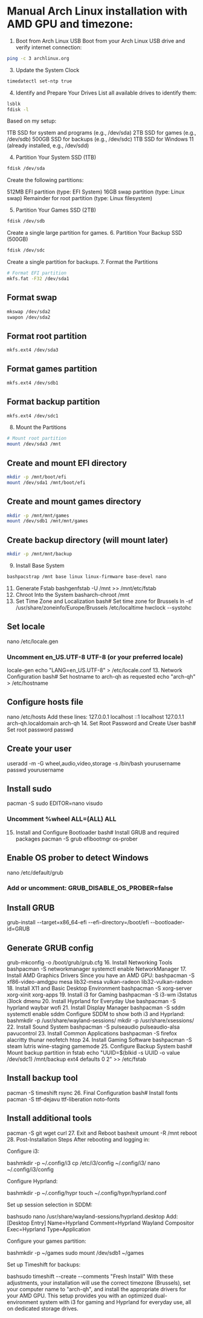 # Manual Arch Linux installation with AMD GPU and timezone:
1. Boot from Arch Linux USB
Boot from your Arch Linux USB drive and verify internet connection:
```bash
ping -c 3 archlinux.org
```
3. Update the System Clock
```bash
timedatectl set-ntp true
```
4. Identify and Prepare Your Drives
List all available drives to identify them:
```bash
lsblk
fdisk -l
```
Based on my setup:

1TB SSD for system and programs (e.g., /dev/sda)
2TB SSD for games (e.g., /dev/sdb)
500GB SSD for backups (e.g., /dev/sdc)
1TB SSD for Windows 11 (already installed, e.g., /dev/sdd)

4. Partition Your System SSD (1TB)
```bash
fdisk /dev/sda
```
Create the following partitions:

512MB EFI partition (type: EFI System)
16GB swap partition (type: Linux swap)
Remainder for root partition (type: Linux filesystem)

5. Partition Your Games SSD (2TB)
```bash
fdisk /dev/sdb
```
Create a single large partition for games.
6. Partition Your Backup SSD (500GB)
```bash
fdisk /dev/sdc
```
Create a single partition for backups.
7. Format the Partitions
```bash
# Format EFI partition
mkfs.fat -F32 /dev/sda1
```

## Format swap
```bash
mkswap /dev/sda2
swapon /dev/sda2
```

## Format root partition
```bash
mkfs.ext4 /dev/sda3
```

## Format games partition
```bash
mkfs.ext4 /dev/sdb1
```

## Format backup partition
```bash
mkfs.ext4 /dev/sdc1
```
8. Mount the Partitions
```bash
# Mount root partition
mount /dev/sda3 /mnt
```

## Create and mount EFI directory
```bash
mkdir -p /mnt/boot/efi
mount /dev/sda1 /mnt/boot/efi
```

## Create and mount games directory
```bash
mkdir -p /mnt/mnt/games
mount /dev/sdb1 /mnt/mnt/games
```

## Create backup directory (will mount later)
```bash
mkdir -p /mnt/mnt/backup
```
9. Install Base System
```bash
bashpacstrap /mnt base linux linux-firmware base-devel nano
```
11. Generate Fstab
bashgenfstab -U /mnt >> /mnt/etc/fstab
12. Chroot Into the System
basharch-chroot /mnt
13. Set Time Zone and Localization
bash# Set time zone for Brussels
ln -sf /usr/share/zoneinfo/Europe/Brussels /etc/localtime
hwclock --systohc

## Set locale
nano /etc/locale.gen
### Uncomment en_US.UTF-8 UTF-8 (or your preferred locale)
locale-gen
echo "LANG=en_US.UTF-8" > /etc/locale.conf
13. Network Configuration
bash# Set hostname to arch-qh as requested
echo "arch-qh" > /etc/hostname

## Configure hosts file
nano /etc/hosts
Add these lines:
127.0.0.1   localhost
::1         localhost
127.0.1.1   arch-qh.localdomain   arch-qh
14. Set Root Password and Create User
bash# Set root password
passwd

## Create your user
useradd -m -G wheel,audio,video,storage -s /bin/bash yourusername
passwd yourusername

## Install sudo
pacman -S sudo
EDITOR=nano visudo
### Uncomment %wheel ALL=(ALL) ALL
15. Install and Configure Bootloader
bash# Install GRUB and required packages
pacman -S grub efibootmgr os-prober

## Enable OS prober to detect Windows
nano /etc/default/grub
### Add or uncomment: GRUB_DISABLE_OS_PROBER=false

## Install GRUB
grub-install --target=x86_64-efi --efi-directory=/boot/efi --bootloader-id=GRUB

## Generate GRUB config
grub-mkconfig -o /boot/grub/grub.cfg
16. Install Networking Tools
bashpacman -S networkmanager
systemctl enable NetworkManager
17. Install AMD Graphics Drivers
Since you have an AMD GPU:
bashpacman -S xf86-video-amdgpu mesa lib32-mesa vulkan-radeon lib32-vulkan-radeon
18. Install X11 and Basic Desktop Environment
bashpacman -S xorg-server xorg-xinit xorg-apps
19. Install i3 for Gaming
bashpacman -S i3-wm i3status i3lock dmenu
20. Install Hyprland for Everyday Use
bashpacman -S hyprland waybar wofi
21. Install Display Manager
bashpacman -S sddm
systemctl enable sddm
Configure SDDM to show both i3 and Hyprland:
bashmkdir -p /usr/share/wayland-sessions/
mkdir -p /usr/share/xsessions/
22. Install Sound System
bashpacman -S pulseaudio pulseaudio-alsa pavucontrol
23. Install Common Applications
bashpacman -S firefox alacritty thunar neofetch htop
24. Install Gaming Software
bashpacman -S steam lutris wine-staging gamemode
25. Configure Backup System
bash# Mount backup partition in fstab
echo "UUID=$(blkid -s UUID -o value /dev/sdc1) /mnt/backup ext4 defaults 0 2" >> /etc/fstab

## Install backup tool
pacman -S timeshift rsync
26. Final Configuration
bash# Install fonts
pacman -S ttf-dejavu ttf-liberation noto-fonts

## Install additional tools
pacman -S git wget curl
27. Exit and Reboot
bashexit
umount -R /mnt
reboot
28. Post-Installation Steps
After rebooting and logging in:

Configure i3:

bashmkdir -p ~/.config/i3
cp /etc/i3/config ~/.config/i3/
nano ~/.config/i3/config

Configure Hyprland:

bashmkdir -p ~/.config/hypr
touch ~/.config/hypr/hyprland.conf

Set up session selection in SDDM:

bashsudo nano /usr/share/wayland-sessions/hyprland.desktop
Add:
[Desktop Entry]
Name=Hyprland
Comment=Hyprland Wayland Compositor
Exec=Hyprland
Type=Application

Configure your games partition:

bashmkdir -p ~/games
sudo mount /dev/sdb1 ~/games

Set up Timeshift for backups:

bashsudo timeshift --create --comments "Fresh Install"
With these adjustments, your installation will use the correct timezone (Brussels), set your computer name to "arch-qh", and install the appropriate drivers for your AMD GPU. This setup provides you with an optimized dual-environment system with i3 for gaming and Hyprland for everyday use, all on dedicated storage drives.

